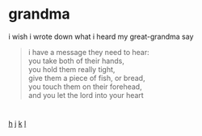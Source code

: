 # grandma

i wish i wrote down what i heard my great-grandma say

> i have a message they need to hear:  
> you take both of their hands,  
> you hold them really tight,  
> give them a piece of fish, or bread,  
> you touch them on their forehead,  
> and you let the lord into your heart


#

[h](./1-3.md) [j](./2-4.md) [k](./2-2.md) [l](./3-3.md)
